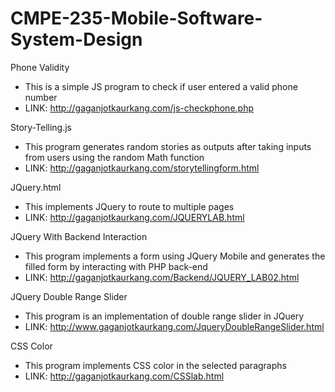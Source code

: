 # CMPE-235-Mobile-Software-System-Design

Phone Validity
- This is a simple JS program to check if user entered a valid phone number
- LINK: http://gaganjotkaurkang.com/js-checkphone.php

Story-Telling.js
- This program generates random stories as outputs after taking inputs from users using the random Math function
- LINK: http://gaganjotkaurkang.com/storytellingform.html

JQuery.html
- This implements JQuery to route to multiple pages
- LINK: http://gaganjotkaurkang.com/JQUERYLAB.html

JQuery With Backend Interaction
- This program implements a form using JQuery Mobile and generates the filled form by interacting with PHP back-end
- LINK:  http://gaganjotkaurkang.com/Backend/JQUERY_LAB02.html

JQuery Double Range Slider
- This program is an implementation of double range slider in JQuery
- LINK: http://www.gaganjotkaurkang.com/JqueryDoubleRangeSlider.html

CSS Color
- This program implements CSS color in the selected paragraphs
- LINK: http://gaganjotkaurkang.com/CSSlab.html
